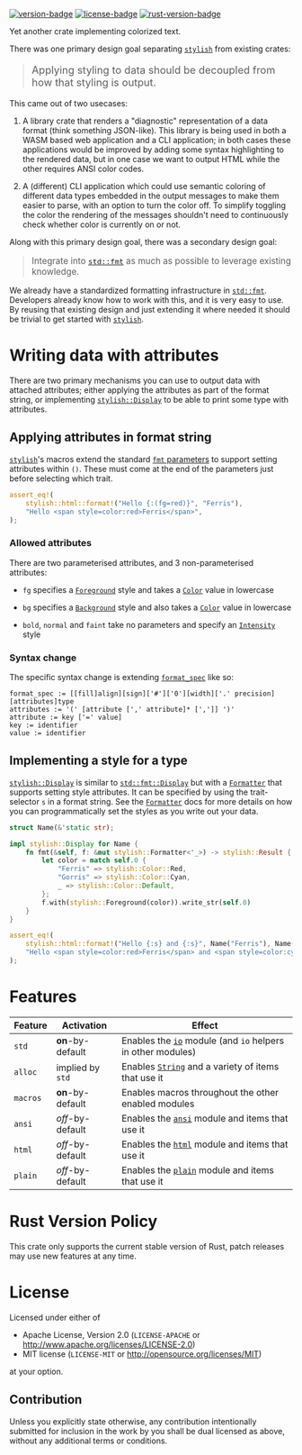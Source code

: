 [![version-badge][]][version] [![license-badge][]][license] [![rust-version-badge][]][rust-version]

Yet another crate implementing colorized text.

There was one primary design goal separating [`stylish`][] from existing crates:

<blockquote><span style=font-size:1.3em>

Applying styling to data should be decoupled from how that styling is output.

</span></blockquote>

This came out of two usecases:

 1. A library crate that renders a "diagnostic" representation of a data format
    (think something JSON-like). This library is being used in both a WASM based
    web application and a CLI application; in both cases these applications
    would be improved by adding some syntax highlighting to the rendered data,
    but in one case we want to output HTML while the other requires ANSI color
    codes.

 2. A (different) CLI application which could use semantic coloring of different
    data types embedded in the output messages to make them easier to parse,
    with an option to turn the color off. To simplify toggling the color the
    rendering of the messages shouldn't need to continuously check whether color
    is currently on or not.

Along with this primary design goal, there was a secondary design goal:

<blockquote><span style=font-size:1.1em>

Integrate into [`std::fmt`][] as much as possible to leverage existing
knowledge.

</span></blockquote>

We already have a standardized formatting infrastructure in [`std::fmt`][].
Developers already know how to work with this, and it is very easy to use.  By
reusing that existing design and just extending it where needed it should be
trivial to get started with [`stylish`][].

[`std::fmt`]: std::fmt
[`stylish`]: ::stylish

[version-badge]: https://img.shields.io/crates/v/stylish.svg?style=flat-square
[version]: https://crates.io/crates/stylish
[license-badge]: https://img.shields.io/crates/l/stylish.svg?style=flat-square
[license]: #license
[rust-version-badge]: https://img.shields.io/badge/rust-latest%20stable-blueviolet.svg?style=flat-square
[rust-version]: #rust-version-policy

# Writing data with attributes

There are two primary mechanisms you can use to output data with attached
attributes; either applying the attributes as part of the format string, or
implementing [`stylish::Display`][] to be able to print some type with attributes.

[`stylish::Display`]: stylish::Display

## Applying attributes in format string

[`stylish`][]'s macros extend the standard [`fmt` parameters][] to support
setting attributes within `()`. These must come at the end of the parameters
just before selecting which trait.

```rust
assert_eq!(
    stylish::html::format!("Hello {:(fg=red)}", "Ferris"),
    "Hello <span style=color:red>Ferris</span>",
);
```

[`fmt` parameters]: std::fmt#formatting-parameters

### Allowed attributes

There are two parameterised attributes, and 3 non-parameterised attributes:

 * `fg` specifies a [`Foreground`][] style and takes a [`Color`][] value in
   lowercase

 * `bg` specifies a [`Background`][] style and also takes a [`Color`][] value
   in lowercase

 * `bold`, `normal` and `faint` take no parameters and specify an
   [`Intensity`][] style

[`Background`]: stylish::Background
[`Color`]: stylish::Color
[`Foreground`]: stylish::Foreground
[`Intensity`]: stylish::Intensity

### Syntax change

The specific syntax change is extending [`format_spec`][] like so:

```text
format_spec := [[fill]align][sign]['#']['0'][width]['.' precision][attributes]type
attributes := '(' [attribute [',' attribute]* [',']] ')'
attribute := key ['=' value]
key := identifier
value := identifier
```

[`format_spec`]: std::fmt#syntax

## Implementing a style for a type

[`stylish::Display`][] is similar to [`std::fmt::Display`][] but with a
[`Formatter`][] that supports setting style attributes. It can be specified by
using the trait-selector `s` in a format string. See the [`Formatter`][] docs for
more details on how you can programmatically set the styles as you write out
your data.

```rust
struct Name(&'static str);

impl stylish::Display for Name {
    fn fmt(&self, f: &mut stylish::Formatter<'_>) -> stylish::Result {
        let color = match self.0 {
            "Ferris" => stylish::Color::Red,
            "Gorris" => stylish::Color::Cyan,
            _ => stylish::Color::Default,
        };
        f.with(stylish::Foreground(color)).write_str(self.0)
    }
}

assert_eq!(
    stylish::html::format!("Hello {:s} and {:s}", Name("Ferris"), Name("Gorris")),
    "Hello <span style=color:red>Ferris</span> and <span style=color:cyan>Gorris</span>",
);
```

[`stylish::Display`]: stylish::Display
[`std::fmt::Display`]: std::fmt::Display
[`Formatter`]: stylish::Formatter

# Features

| Feature  | Activation         | Effect
|----------|--------------------|--------
| `std`    | **on**-by-default  | Enables the [`io`][] module (and `io` helpers in other modules)
| `alloc`  | implied by `std`   | Enables [`String`][] and a variety of items that use it
| `macros` | **on**-by-default  | Enables macros throughout the other enabled modules
| `ansi`   | *off*-by-default   | Enables the [`ansi`][] module and items that use it
| `html`   | *off*-by-default   | Enables the [`html`][] module and items that use it
| `plain`  | *off*-by-default   | Enables the [`plain`][] module and items that use it

[`io`]: stylish::io
[`String`]: stylish::String
[`ansi`]: mod@stylish::ansi
[`html`]: mod@stylish::html
[`plain`]: mod@stylish::plain

# Rust Version Policy

This crate only supports the current stable version of Rust, patch releases may
use new features at any time.

# License

Licensed under either of

 * Apache License, Version 2.0 (`LICENSE-APACHE` or <http://www.apache.org/licenses/LICENSE-2.0>)
 * MIT license (`LICENSE-MIT` or <http://opensource.org/licenses/MIT>)

at your option.

## Contribution

Unless you explicitly state otherwise, any contribution intentionally submitted
for inclusion in the work by you shall be dual licensed as above, without any
additional terms or conditions.

